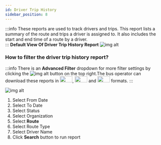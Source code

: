 ```yaml
---
id: Driver Trip History
sidebar_position: 8
---
```

:::info
These reports are used to track drivers and trips. This report lists a summary of the route and trips a driver is assigned to. It also includes the start and end time of a route by a driver. <br /> 
:::
**Default View Of Driver Trip History Report**
![img alt](/img/drivers-history.png)

### How to filter the driver trip history report?
:::info
There is an **Advanced Filter** dropdown for more filter settings by clicking the ![img alt](/img/advanced-filter-btn.png) button on the top right.The bus operator can download these reports in <img src='/img/csv-btn.png' height='20px' width='40px'/>, <img src='/img/pdf-btn.png' height='20px' width='40px'/> and <img src='/img/excel-btn.png' height='20px' width='40px'/> formats.
:::

![img alt](/img/driver-trips-filter.png)

1. Select From Date
2. Select To Date
3. Select Status
4. Select Organization
5. Select **Route**
7. Select Route Type
8. Select Driver Name
9. Click **Search** button to run report

